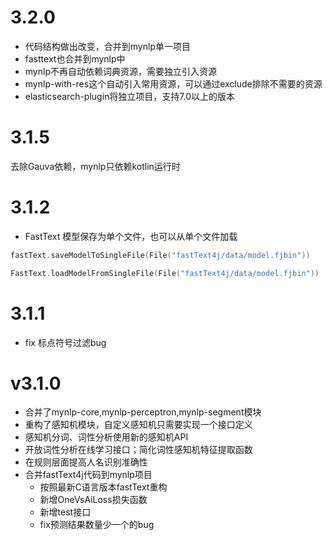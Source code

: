 
# 3.2.0

- 代码结构做出改变，合并到mynlp单一项目
- fasttext也合并到mynlp中
- mynlp不再自动依赖词典资源，需要独立引入资源
- mynlp-with-res这个自动引入常用资源，可以通过exclude排除不需要的资源
- elasticsearch-plugin将独立项目，支持7.0以上的版本


# 3.1.5
去除Gauva依赖，mynlp只依赖kotlin运行时

# 3.1.2
- FastText 模型保存为单个文件，也可以从单个文件加载
```kotlin
fastText.saveModelToSingleFile(File("fastText4j/data/model.fjbin"))

FastText.loadModelFromSingleFile(File("fastText4j/data/model.fjbin"))
```

# 3.1.1
- fix 标点符号过滤bug

# v3.1.0
- 合并了mynlp-core,mynlp-perceptron,mynlp-segment模块
- 重构了感知机模块，自定义感知机只需要实现一个接口定义
- 感知机分词、词性分析使用新的感知机API
- 开放词性分析在线学习接口；简化词性感知机特征提取函数
- 在规则层面提高人名识别准确性
- 合并fastText4j代码到mynlp项目
    - 按照最新C语言版本fastText重构
    - 新增OneVsAiLoss损失函数
    - 新增test接口
    - fix预测结果数量少一个的bug
    


